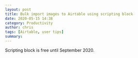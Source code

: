 ```yaml
---
layout: post
title: Bulk import images to Airtable using scripting block
date: 2020-05-15 14:38
category: Productivity
author: chris
tags: [Airtable, user tips]
summary: 
---
```




Scripting block is free until September 2020.